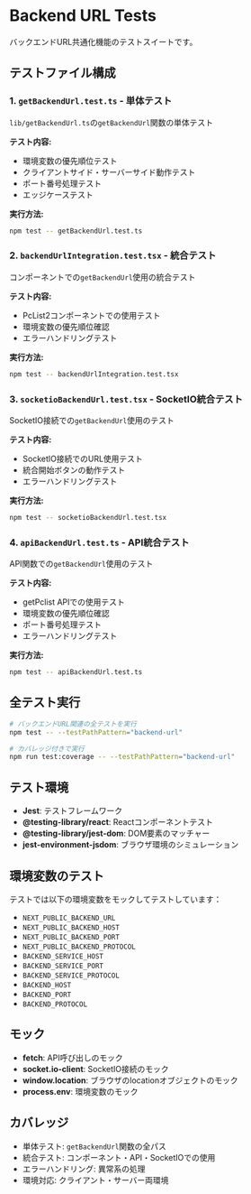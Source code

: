 # Backend URL Tests

バックエンドURL共通化機能のテストスイートです。

## テストファイル構成

### 1. `getBackendUrl.test.ts` - 単体テスト
`lib/getBackendUrl.ts`の`getBackendUrl`関数の単体テスト

**テスト内容:**
- 環境変数の優先順位テスト
- クライアントサイド・サーバーサイド動作テスト
- ポート番号処理テスト
- エッジケーステスト

**実行方法:**
```bash
npm test -- getBackendUrl.test.ts
```

### 2. `backendUrlIntegration.test.tsx` - 統合テスト
コンポーネントでの`getBackendUrl`使用の統合テスト

**テスト内容:**
- PcList2コンポーネントでの使用テスト
- 環境変数の優先順位確認
- エラーハンドリングテスト

**実行方法:**
```bash
npm test -- backendUrlIntegration.test.tsx
```

### 3. `socketioBackendUrl.test.tsx` - SocketIO統合テスト
SocketIO接続での`getBackendUrl`使用のテスト

**テスト内容:**
- SocketIO接続でのURL使用テスト
- 統合開始ボタンの動作テスト
- エラーハンドリングテスト

**実行方法:**
```bash
npm test -- socketioBackendUrl.test.tsx
```

### 4. `apiBackendUrl.test.ts` - API統合テスト
API関数での`getBackendUrl`使用のテスト

**テスト内容:**
- getPclist APIでの使用テスト
- 環境変数の優先順位確認
- ポート番号処理テスト
- エラーハンドリングテスト

**実行方法:**
```bash
npm test -- apiBackendUrl.test.ts
```

## 全テスト実行

```bash
# バックエンドURL関連の全テストを実行
npm test -- --testPathPattern="backend-url"

# カバレッジ付きで実行
npm run test:coverage -- --testPathPattern="backend-url"
```

## テスト環境

- **Jest**: テストフレームワーク
- **@testing-library/react**: Reactコンポーネントテスト
- **@testing-library/jest-dom**: DOM要素のマッチャー
- **jest-environment-jsdom**: ブラウザ環境のシミュレーション

## 環境変数のテスト

テストでは以下の環境変数をモックしてテストしています：

- `NEXT_PUBLIC_BACKEND_URL`
- `NEXT_PUBLIC_BACKEND_HOST`
- `NEXT_PUBLIC_BACKEND_PORT`
- `NEXT_PUBLIC_BACKEND_PROTOCOL`
- `BACKEND_SERVICE_HOST`
- `BACKEND_SERVICE_PORT`
- `BACKEND_SERVICE_PROTOCOL`
- `BACKEND_HOST`
- `BACKEND_PORT`
- `BACKEND_PROTOCOL`

## モック

- **fetch**: API呼び出しのモック
- **socket.io-client**: SocketIO接続のモック
- **window.location**: ブラウザのlocationオブジェクトのモック
- **process.env**: 環境変数のモック

## カバレッジ

- 単体テスト: `getBackendUrl`関数の全パス
- 統合テスト: コンポーネント・API・SocketIOでの使用
- エラーハンドリング: 異常系の処理
- 環境対応: クライアント・サーバー両環境

